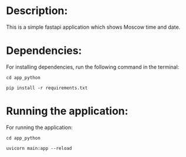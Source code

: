 # Description:

This is a simple fastapi application which shows Moscow time and date.

# Dependencies:

For installing dependencies, run the following command in the terminal:

    cd app_python

    pip install -r requirements.txt

# Running the application:

For running the application:

    cd app_python

    uvicorn main:app --reload
